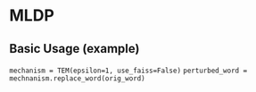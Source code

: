 # MLDP

## Basic Usage (example)
`mechanism = TEM(epsilon=1, use_faiss=False)`
`perturbed_word = mechnanism.replace_word(orig_word)`

